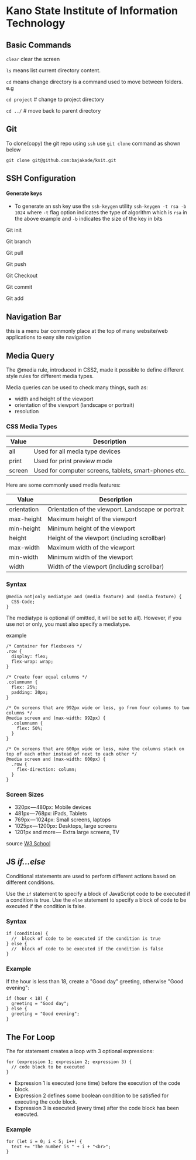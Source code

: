 # Kano State Institute of Information Technology


## Basic Commands

`clear` clear the screen

`ls` means list current directory content. 

`cd` means change directory is a command used to move between folders. e.g

`cd project` # change to project directory

`cd ../` # move back to parent directory

## Git

To clone(copy) the git repo using `ssh`  use `git clone` command as shown below

`git clone git@github.com:bajakade/ksit.git`

## SSH Configuration
#### Generate keys
- To generate an ssh key use the `ssh-keygen` utility
    `ssh-keygen -t rsa -b 1024`
where `-t` flag option indicates the type of algorithm which is `rsa` in the above example and `-b` indicates the size of the key in bits

Git init

Git branch

Git pull

Git push

Git Checkout

Git commit

Git add

## Navigation Bar
this is a menu bar commonly place at the top of many website/web applications to easy site navigation

## Media Query
The @media rule, introduced in CSS2, made it possible to define different style rules for different media types.

Media queries can be used to check many things, such as:

- width and height of the viewport
- orientation of the viewport (landscape or portrait)
- resolution

### CSS  Media Types
| Value 	| Description                                        |
|-----------|----------------------------------------------------|
| all	    | Used for all media type devices
| print	    | Used for print preview mode
| screen	| Used for computer screens, tablets, smart-phones etc.

Here are some commonly used media features:

| Value     	| Description                                      |
|---------------|--------------------------------------------------|
| orientation	| Orientation of the viewport. Landscape or portrait
| max-height	| Maximum height of the viewport
| min-height	| Minimum height of the viewport
| height	    | Height of the viewport (including scrollbar)
| max-width	    | Maximum width of the viewport
| min-width	    | Minimum width of the viewport
| width	        | Width of the viewport (including scrollbar)

### Syntax 
```
@media not|only mediatype and (media feature) and (media feature) {
  CSS-Code;
}
```
The mediatype is optional (if omitted, it will be set to all). However, if you use not or only, you must also specify a mediatype.

example
```
/* Container for flexboxes */
.row {
  display: flex;
  flex-wrap: wrap;
}

/* Create four equal columns */
.columnumn {
  flex: 25%;
  padding: 20px;
}

/* On screens that are 992px wide or less, go from four columns to two columns */
@media screen and (max-width: 992px) {
  .columnumn {
    flex: 50%;
  }
}

/* On screens that are 600px wide or less, make the columns stack on top of each other instead of next to each other */
@media screen and (max-width: 600px) {
  .row {
    flex-direction: column;
  }
}
```

### Screen Sizes

- 320px — 480px: Mobile devices
- 481px — 768px: iPads, Tablets
- 769px — 1024px: Small screens, laptops
- 1025px — 1200px: Desktops, large screens
- 1201px and more —  Extra large screens, TV

source [W3 School](https://www.w3schools.com/css/css3_mediaqueries.asp)

## JS *if...else*
Conditional statements are used to perform different actions based on different conditions.

Use the `if` statement to specify a block of JavaScript code to be executed if a condition is true.
Use the `else` statement to specify a block of code to be executed if the condition is false.

### Syntax
```
if (condition) {
  //  block of code to be executed if the condition is true
} else {
  //  block of code to be executed if the condition is false
}
```
### Example
If the hour is less than 18, create a "Good day" greeting, otherwise "Good evening":
```
if (hour < 18) {
  greeting = "Good day";
} else {
  greeting = "Good evening";
}
```

## The For Loop
The for statement creates a loop with 3 optional expressions:
```
for (expression 1; expression 2; expression 3) {
  // code block to be executed
}
```

- Expression 1 is executed (one time) before the execution of the code block.
- Expression 2 defines some boolean condition to be satisfied for executing the code block.
- Expression 3 is executed (every time) after the code block has been executed.

### Example
```
for (let i = 0; i < 5; i++) {
  text += "The number is " + i + "<br>";
}
```